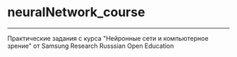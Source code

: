 # neuralNetwork_course

------------------------------

  Практические задания с курса "Нейронные сети и компьютерное зрение" от Samsung Research Russsian Open Education
